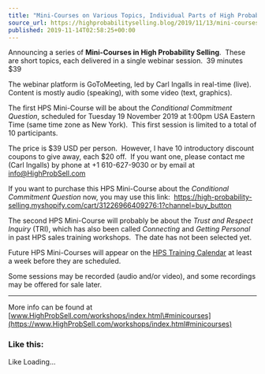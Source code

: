 ```yaml
---
title: "Mini-Courses on Various Topics, Individual Parts of High Probability Selling"
source_url: https://highprobabilityselling.blog/2019/11/13/mini-courses-on-various-parts-of-hps
published: 2019-11-14T02:58:25+00:00
---
```

Announcing a series of **Mini\-Courses in High Probability Selling**.  These are short topics, each delivered in a single webinar session.  39 minutes  $39


The webinar platform is GoToMeeting, led by Carl Ingalls in real\-time (live).  Content is mostly audio (speaking), with some video (text, graphics).


The first HPS Mini\-Course will be about the *Conditional Commitment Question*, scheduled for Tuesday 19 November 2019 at 1:00pm USA Eastern Time (same time zone as New York).  This first session is limited to a total of 10 participants.


The price is $39 USD per person.  However, I have 10 introductory discount coupons to give away, each $20 off.  If you want one, please contact me (Carl Ingalls) by phone at \+1 610\-627\-9030 or by email at [info@HighProbSell.com](mailto:info@HighProbSell.com)


If you want to purchase this HPS Mini\-Course about the *Conditional Commitment Question* now, you may use this link:  [https://high\-probability\-selling.myshopify.com/cart/31226966409276:1?channel\=buy\_button](https://high-probability-selling.myshopify.com/cart/31226966409276:1?channel=buy_button)


The second HPS Mini\-Course will probably be about the *Trust and Respect Inquiry* (TRI), which has also been called *Connecting* and *Getting Personal* in past HPS sales training workshops.  The date has not been selected yet.


Future HPS Mini\-Courses will appear on the [HPS Training Calendar](https://www.highprobsell.com/workshops/index.html#calendar) at least a week before they are scheduled.


Some sessions may be recorded (audio and/or video), and some recordings may be offered for sale later.




---


More info can be found at [www.HighProbSell.com/workshops/index.html\#minicourses](https://www.HighProbSell.com/workshops/index.html#minicourses)


### Like this:

Like Loading...
